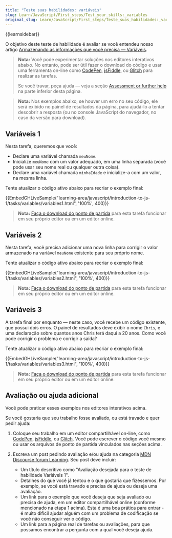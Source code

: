 ```yaml
---
title: "Teste suas habilidades: variáveis"
slug: Learn/JavaScript/First_steps/Test_your_skills:_variables
original_slug: Learn/JavaScript/First_steps/Teste_suas_habilidades:_variaveis
---
```


{{learnsidebar}}

O objetivo deste teste de habilidade é avaliar se você entendeu nosso artigo [Armazenando as informações que você precisa — Variáveis](/pt-BR/docs/Learn/JavaScript/First_steps/Vari%C3%A1veis).

> **Nota:** Você pode experimentar soluções nos editores interativos abaixo. No entanto, pode ser útil fazer o download do código e usar uma ferramenta on-line como [CodePen](https://codepen.io/), [jsFiddle](https://jsfiddle.net/), ou [Glitch](https://glitch.com/) para realizar as tarefas.
>
> Se você travar, peça ajuda — veja a seção [Assessment or further help](#assessment_or_further_help) na parte inferior desta página.

> **Nota:** Nos exemplos abaixo, se houver um erro no seu código, ele será exibido no painel de resultados da página, para ajudá-lo a tentar descobrir a resposta (ou no console JavaScript do navegador, no caso da versão para download).

## Variáveis 1

Nesta tarefa, queremos que você:

- Declare uma variável chamada `meuNome`.
- Inicialize `meuNome` com um valor adequado, em uma linha separada (você pode usar seu nome real ou qualquer outra coisa).
- Declare uma variável chamada `minhaIdade` e inicialize-a com um valor, na mesma linha.

Tente atualizar o código ativo abaixo para recriar o exemplo final:

{{EmbedGHLiveSample("learning-area/javascript/introduction-to-js-1/tasks/variables/variables1.html", '100%', 400)}}

> **Nota:** [Faça o download do ponto de partida](https://github.com/mdn/learning-area/blob/master/javascript/introduction-to-js-1/tasks/variables/variables1-download.html) para esta tarefa funcionar em seu próprio editor ou em um editor online.

## Variáveis 2

Nesta tarefa, você precisa adicionar uma nova linha para corrigir o valor armazenado na variável `meuNome` existente para seu próprio nome.

Tente atualizar o código ativo abaixo para recriar o exemplo final:

{{EmbedGHLiveSample("learning-area/javascript/introduction-to-js-1/tasks/variables/variables2.html", '100%', 400)}}

> **Nota:** [Faça o download do ponto de partida](https://github.com/mdn/learning-area/blob/master/javascript/introduction-to-js-1/tasks/variables/variables2-download.html) para esta tarefa funcionar em seu próprio editor ou em um editor online.

## Variáveis 3

A tarefa final por enquanto — neste caso, você recebe um código existente, que possui dois erros. O painel de resultados deve exibir o nome `Chris`, e uma declaração sobre quantos anos Chris terá daqui a 20 anos. Como você pode corrigir o problema e corrigir a saída?

Tente atualizar o código ativo abaixo para recriar o exemplo final:

{{EmbedGHLiveSample("learning-area/javascript/introduction-to-js-1/tasks/variables/variables3.html", '100%', 400)}}

> **Nota:** [Faça o download do ponto de partida](https://github.com/mdn/learning-area/blob/master/javascript/introduction-to-js-1/tasks/variables/variables3-download.html) para esta tarefa funcionar em seu próprio editor ou em um editor online.

## Avaliação ou ajuda adicional

Você pode praticar esses exemplos nos editores interativos acima.

Se você gostaria que seu trabalho fosse avaliado, ou está travado e quer pedir ajuda:

1. Coloque seu trabalho em um editor compartilhável on-line, como [CodePen](https://codepen.io/), [jsFiddle](https://jsfiddle.net/), ou [Glitch](https://glitch.com/). Você pode escrever o código você mesmo ou usar os arquivos de ponto de partida vinculados nas seções acima.
2. Escreva um post pedindo avaliação e/ou ajuda na categoria [MDN Discourse forum Learning](https://discourse.mozilla.org/c/mdn/learn). Seu post deve incluir:

   - Um título descritivo como "Avaliação desejada para o teste de habilidade Variáveis 1".
   - Detalhes do que você já tentou e o que gostaria que fizéssemos. Por exemplo, se você está travado e precisa de ajuda ou deseja uma avaliação.
   - Um link para o exemplo que você deseja que seja avaliado ou precisa de ajuda, em um editor compartilhável online (conforme mencionado na etapa 1 acima). Esta é uma boa prática para entrar - é muito difícil ajudar alguém com um problema de codificação se você não conseguir ver o código.
   - Um link para a página real de tarefas ou avaliações, para que possamos encontrar a pergunta com a qual você deseja ajuda.
